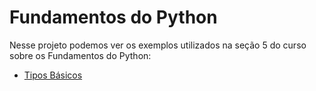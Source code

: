 # Fundamentos do Python

Nesse projeto podemos ver os exemplos utilizados na seção 5 do curso sobre os Fundamentos do Python:

* [Tipos Básicos]()

